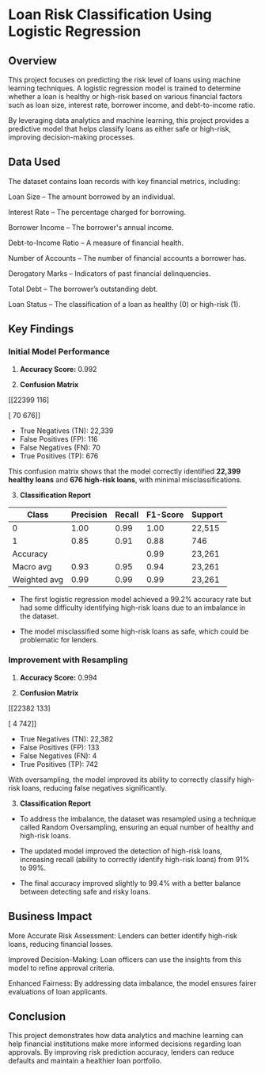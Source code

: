 # Loan Risk Classification Using Logistic Regression

## Overview
This project focuses on predicting the risk level of loans using machine learning techniques. A logistic regression model is trained to determine whether a loan is healthy or high-risk based on various financial factors such as loan size, interest rate, borrower income, and debt-to-income ratio.

By leveraging data analytics and machine learning, this project provides a predictive model that helps classify loans as either safe or high-risk, improving decision-making processes.

## Data Used
The dataset contains loan records with key financial metrics, including:

Loan Size – The amount borrowed by an individual.

Interest Rate – The percentage charged for borrowing.

Borrower Income – The borrower's annual income.

Debt-to-Income Ratio – A measure of financial health.

Number of Accounts – The number of financial accounts a borrower has.

Derogatory Marks – Indicators of past financial delinquencies.

Total Debt – The borrower’s outstanding debt.

Loan Status – The classification of a loan as healthy (0) or high-risk (1).

## Key Findings
### **Initial Model Performance**

1. **Accuracy Score:** 0.992

2. **Confusion Matrix**

[[22399 116]

[ 70 676]]

- True Negatives (TN): 22,339
- False Positives (FP): 116
- False Negatives (FN): 70
- True Positives (TP): 676

This confusion matrix shows that the model correctly identified **22,399 healthy loans** and **676 high-risk loans**, with minimal misclassifications.

3. **Classification Report**

| Class        | Precision | Recall | F1-Score | Support |
|--------------|-----------|--------|----------|---------|
| 0            | 1.00      | 0.99   | 1.00     | 22,515  |
| 1            | 0.85      | 0.91   | 0.88     | 746     |
| Accuracy     |           |        | 0.99     | 23,261  |
| Macro avg    | 0.93      | 0.95   | 0.94     | 23,261  |
| Weighted avg | 0.99      | 0.99   | 0.99     | 23,261  |

- The first logistic regression model achieved a 99.2% accuracy rate but had some difficulty identifying high-risk loans due to an imbalance in the dataset.

- The model misclassified some high-risk loans as safe, which could be problematic for lenders.

### **Improvement with Resampling**

1. **Accuracy Score:** 0.994

2. **Confusion Matrix**

[[22382   133]

[    4   742]]

- True Negatives (TN): 22,382
- False Positives (FP): 133
- False Negatives (FN): 4
- True Positives (TP): 742

With oversampling, the model improved its ability to correctly classify high-risk loans, reducing false negatives significantly.

3. **Classification Report**



- To address the imbalance, the dataset was resampled using a technique called Random Oversampling, ensuring an equal number of healthy and high-risk loans.

- The updated model improved the detection of high-risk loans, increasing recall (ability to correctly identify high-risk loans) from 91% to 99%.

- The final accuracy improved slightly to 99.4% with a better balance between detecting safe and risky loans.

## Business Impact
More Accurate Risk Assessment: Lenders can better identify high-risk loans, reducing financial losses.

Improved Decision-Making: Loan officers can use the insights from this model to refine approval criteria.

Enhanced Fairness: By addressing data imbalance, the model ensures fairer evaluations of loan applicants.

## Conclusion
This project demonstrates how data analytics and machine learning can help financial institutions make more informed decisions regarding loan approvals. By improving risk prediction accuracy, lenders can reduce defaults and maintain a healthier loan portfolio.
